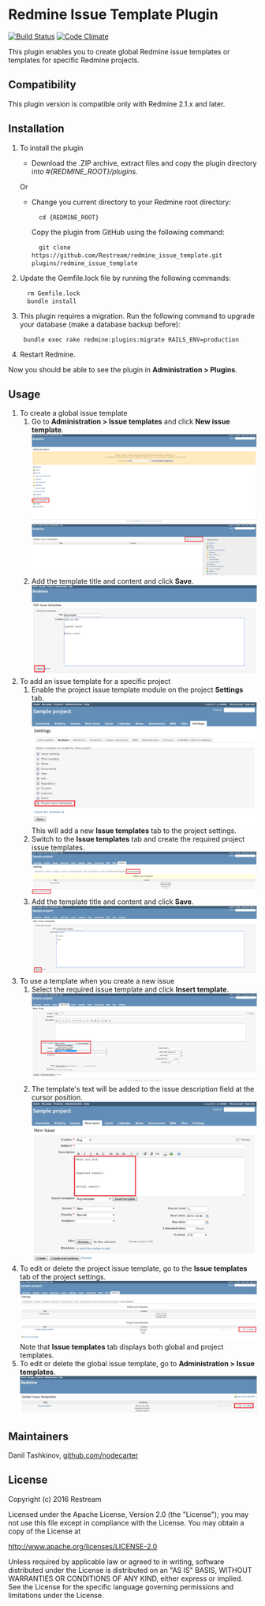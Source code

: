 # Redmine Issue Template Plugin

[![Build Status](https://travis-ci.org/Restream/redmine_issue_template.png?branch=master)](https://travis-ci.org/Restream/redmine_issue_template)
[![Code Climate](https://codeclimate.com/github/Restream/redmine_issue_template.png)](https://codeclimate.com/github/Restream/redmine_issue_template)

This plugin enables you to create global Redmine issue templates or templates for specific Redmine projects.

## Compatibility

This plugin version is compatible only with Redmine 2.1.x and later.

## Installation


1. To install the plugin
    * Download the .ZIP archive, extract files and copy the plugin directory into *#{REDMINE_ROOT}/plugins*.
    
    Or

    * Change you current directory to your Redmine root directory:  

            cd {REDMINE_ROOT}
 
      Copy the plugin from GitHub using the following command:

            git clone https://github.com/Restream/redmine_issue_template.git plugins/redmine_issue_template

2. Update the Gemfile.lock file by running the following commands:  

         rm Gemfile.lock  
         bundle install

3. This plugin requires a migration. Run the following command to upgrade your database (make a database backup before):  

        bundle exec rake redmine:plugins:migrate RAILS_ENV=production

4. Restart Redmine.

Now you should be able to see the plugin in **Administration > Plugins**.

## Usage

1. To create a global issue template
    1. Go to **Administration > Issue templates** and click **New issue template**.  
      ![create global template](doc/global_issue_template_1.png)  
      ![create global template](doc/global_issue_template_2.png)
    2. Add the template title and content and click **Save**.  
    ![create global template](doc/global_issue_template_3.png)
2. To add an issue template for a specific project
    1. Enable the project issue template module on the project **Settings** tab.  
      ![issue template module](doc/issue_template_1.png)  
      This will add a new **Issue templates** tab to the project settings.
    2. Switch to the **Issue templates** tab and create the required project issue templates.  
      ![create issue template](doc/issue_template_2.png)  
    3. Add the template title and content and click **Save**.  
    ![create issue template](doc/issue_template_3.png)
3. To use a template when you create a new issue
    1. Select the required issue template and click **Insert template**.  
    ![select issue template](doc/issue_template_4.png)
    2. The template's text will be added to the issue description field at the cursor position.  
    ![add issue template](doc/issue_template_5.png)
4. To edit or delete the project issue template, go to the **Issue templates** tab of the project settings.  
  ![edit issue template](doc/issue_template_6.png)
  Note that **Issue templates** tab displays both global and project templates.
5. To edit or delete the global issue template, go to **Administration > Issue templates**.  
![create global template](doc/global_issue_template_4.png)

## Maintainers

Danil Tashkinov, [github.com/nodecarter](https://github.com/nodecarter)

## License

Copyright (c) 2016 Restream

Licensed under the Apache License, Version 2.0 (the "License");
you may not use this file except in compliance with the License.
You may obtain a copy of the License at

http://www.apache.org/licenses/LICENSE-2.0

Unless required by applicable law or agreed to in writing, software
distributed under the License is distributed on an "AS IS" BASIS,
WITHOUT WARRANTIES OR CONDITIONS OF ANY KIND, either express or implied.
See the License for the specific language governing permissions and
limitations under the License.
